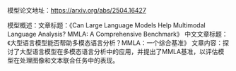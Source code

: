 模型论文地址：https://arxiv.org/abs/2504.16427

模型概述：文章标题：《Can Large Language Models Help Multimodal Language Analysis? MMLA: A Comprehensive Benchmark》
中文文章标题：《大型语言模型能否帮助多模态语言分析？MMLA：一个综合基准》
文章内容：探讨了大型语言模型在多模态语言分析中的应用，并提出了MMLA基准，以评估模型在处理图像和文本联合任务中的表现。
